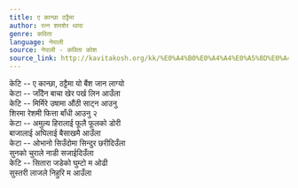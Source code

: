 ```yaml
---
title: ए कान्छा ठट्टैमा
author: रत्न शमशेर थापा
genre: कविता
language: नेपाली
source: नेपाली - कविता कोश
source_link: http://kavitakosh.org/kk/%E0%A4%B0%E0%A4%A4%E0%A5%8D%E0%A4%A8_%E0%A4%B6%E0%A4%AE%E0%A4%B6%E0%A5%87%E0%A4%B0_%E0%A4%A5%E0%A4%BE%E0%A4%AA%E0%A4%BE
---
```


केटि -- ए कान्छा, ठट्टैमा यो बैंश जान लाग्यो  
केटा -- जाँदैन बाचा खेर पर्ख लिन आउँला  
केटि -- मिर्मिरे उषामा औंठी साट्न आउनु  
शिरमा रेशमी फित्ता बाँधी आउनु २  
केटा -- अमुल्य हिरालाई फूलै फूलको डोरी  
बाजालाई अघिलाई बैसाखमै आउँला  
केटा -- ओभानो सिउँदोमा सिन्दुर छरीदिउँला  
सुनको चुराले नाडी सजाईदिउँला  
केटि -- सितारा जडेको घुम्टो म ओढी  
सुस्तरी लाजले निहुरि म आउँला
